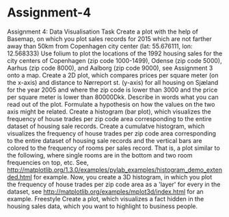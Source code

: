 # Assignment-4
Assignment 4: Data Visualisation  Task  Create a plot with the help of Basemap, on which you plot sales records for 2015 which are not farther away than 50km from Copenhagen city center (lat: 55.676111, lon: 12.568333) Use folium to plot the locations of the 1992 housing sales for the city centers of Copenhagen (zip code 1000-1499), Odense (zip code 5000), Aarhus (zip code 8000), and Aalborg (zip code 9000), see Assignment 3 onto a map. Create a 2D plot, which compares prices per square meter (on the x-axis) and distance to Nørreport st. (y-axis) for all housing on Sjæland for the year 2005 and where the zip code is lower than 3000 and the price per square meter is lower than 80000Dkk. Describe in words what you can read out of the plot. Formulate a hypothesis on how the values on the two axis might be related. Create a histogram (bar plot), which visualizes the frequency of house trades per zip code area corresponding to the entire dataset of housing sale records. Create a cumulatve histogram, which visualizes the frequency of house trades per zip code area corresponding to the entire dataset of housing sale records and the vertical bars are colored to the frequency of rooms per sales record. That is, a plot similar to the following, where single rooms are in the bottom and two room frequencies on top, etc. See, http://matplotlib.org/1.3.0/examples/pylab_examples/histogram_demo_extended.html for example.   Now, you create a 3D histogram, in which you plot the frequency of house trades per zip code area as a 'layer' for every in the dataset, see http://matplotlib.org/examples/mplot3d/index.html for an example. Freestyle Create a plot, which visualizes a fact hidden in the housing sales data, which you want to highlight to business people.
